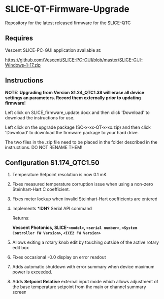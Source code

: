 # SLICE-QT-Firmware-Upgrade
Repository for the latest released firmware for the SLICE-QTC

## Requires 
  Vescent SLICE-PC-GUI application available at:
  
  https://github.com/Vescent/SLICE-PC-GUI/blob/master/SLICE-GUI-Windows-1-17.zip
## Instructions
  __NOTE: Upgrading from Version S1.24_QTC1.38 will erase all device settings an parameters. Record them externally prior to updating firmware!__
  
  Left click on SLICE_firmware_update.docx and then click 'Download' to download the instructions for use.

  Left click on the upgrade package (SC-x-xx-QT-x-xx.zip) and then click 'Download' to download the firmware package to your hard drive.
  
  The two files in the .zip file need to be placed in the folder described in the instructions. DO NOT RENAME THEM!
## Configuration S1.174_QTC1.50
 1. Temperature Setpoint resolution is now 0.1 mK
 2. Fixes measured temperature corruption issue when using a non-zero Steinhart-Hart C coefficient.
 3. Fixes meter lockup when invalid Steinhart-Hart coefficients are entered
 4. Implements ***IDN?** Serial API command
   
       Returns:
    
       __Vescent Photonics, SLICE-`<model>`, `<serial number>`, `<System Controller FW Version>`, `<ICE2 FW Version>`__
       
  5. Allows exiting a rotary knob edit by touching outside of the active rotary edit box
  6. Fixes occasional -0.0 display on error readout
  7. Adds automatic shutdown with error summary when device maximum power is exceeded.
  8. Adds **Setpoint Relative** external input mode which allows adjustment of the base temperature setpoint from the main or channel summary screen
  
